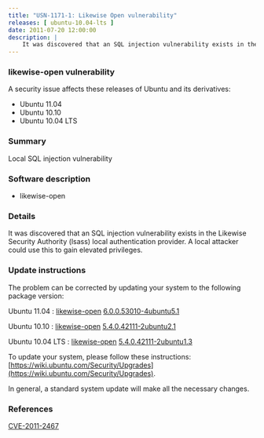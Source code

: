 ```yaml
---
title: "USN-1171-1: Likewise Open vulnerability"
releases: [ ubuntu-10.04-lts ]
date: 2011-07-20 12:00:00
description: |
    It was discovered that an SQL injection vulnerability exists in the Likewise Security Authority (lsass) local authentication provider. A local attacker could use this to gain elevated privileges. 
--- 
```

 
### likewise-open vulnerability

A security issue affects these releases of Ubuntu and its derivatives:

* Ubuntu 11.04
* Ubuntu 10.10
* Ubuntu 10.04 LTS

### Summary

Local SQL injection vulnerability 

### Software description

* likewise-open 

### Details

It was discovered that an SQL injection vulnerability exists in the Likewise Security Authority (lsass) local authentication provider. A local attacker could use this to gain elevated privileges. 

### Update instructions

The problem can be corrected by updating your system to the following package version:

Ubuntu 11.04
 : [likewise-open](https://launchpad.net/ubuntu/+source/likewise-open) <span> [6.0.0.53010-4ubuntu5.1](https://launchpad.net/ubuntu/+source/likewise-open/6.0.0.53010-4ubuntu5.1) </span> 

Ubuntu 10.10
 : [likewise-open](https://launchpad.net/ubuntu/+source/likewise-open) <span> [5.4.0.42111-2ubuntu2.1](https://launchpad.net/ubuntu/+source/likewise-open/5.4.0.42111-2ubuntu2.1) </span> 

Ubuntu 10.04 LTS
 : [likewise-open](https://launchpad.net/ubuntu/+source/likewise-open) <span> [5.4.0.42111-2ubuntu1.3](https://launchpad.net/ubuntu/+source/likewise-open/5.4.0.42111-2ubuntu1.3) </span> 

To update your system, please follow these instructions: [https://wiki.ubuntu.com/Security/Upgrades](https://wiki.ubuntu.com/Security/Upgrades).

In general, a standard system update will make all the necessary changes. 

### References

 [CVE-2011-2467](http://people.ubuntu.com/~ubuntu-security/cve/CVE-2011-2467)
 
